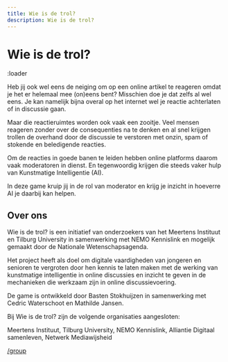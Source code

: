 ```yaml
---
title: Wie is de trol?
description: Wie is de trol?
---
```


# Wie is de trol?

:loader

Heb jij ook wel eens de neiging om op een online artikel te reageren omdat je het er helemaal mee (on)eens bent? Misschien doe je dat zelfs al wel eens. Je kan namelijk bijna overal op het internet wel je reactie achterlaten of in discussie gaan.

Maar die reactieruimtes worden ook vaak een zooitje. Veel mensen reageren zonder over de consequenties na te denken en al snel krijgen trollen de overhand door de discussie te verstoren met onzin, spam of stokende en beledigende reacties.

Om de reacties in goede banen te leiden hebben online platforms daarom vaak moderatoren in dienst. En tegenwoordig krijgen die steeds vaker hulp van Kunstmatige Intelligentie (AI).

In deze game kruip jij in de rol van moderator en krijg je inzicht in hoeverre AI je daarbij kan helpen.

## Over ons

Wie is de trol? is een initiatief van onderzoekers van het Meertens Instituut en Tilburg University in samenwerking met NEMO Kennislink en mogelijk gemaakt door de Nationale Wetenschapsagenda.

Het project heeft als doel om digitale vaardigheden van jongeren en senioren te vergroten door hen kennis te laten maken met de werking van kunstmatige intelligentie in online discussies en inzicht te geven in de mechanieken die werkzaam zijn in online discussievoering.

De game is ontwikkeld door Basten Stokhuijzen in samenwerking met Cedric Waterschoot en Mathilde Jansen.

Bij Wie is de trol? zijn de volgende organisaties aangesloten:

Meertens Instituut, Tilburg University, NEMO Kennislink, Alliantie Digitaal samenleven, Netwerk Mediawijsheid

<!-- :blokjes -->

<!-- :titleLogo -->

[/group](group)
